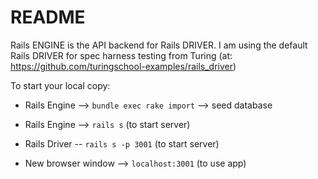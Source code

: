# README

Rails ENGINE is the API backend for Rails DRIVER.  I am using the default Rails DRIVER for spec harness testing from Turing (at: https://github.com/turingschool-examples/rails_driver)

To start your local copy:

* Rails Engine --> `bundle exec rake import` --> seed database

* Rails Engine --> `rails s` (to start server)

* Rails Driver -- `rails s -p 3001` (to start server)

* New browser window --> `localhost:3001` (to use app)

